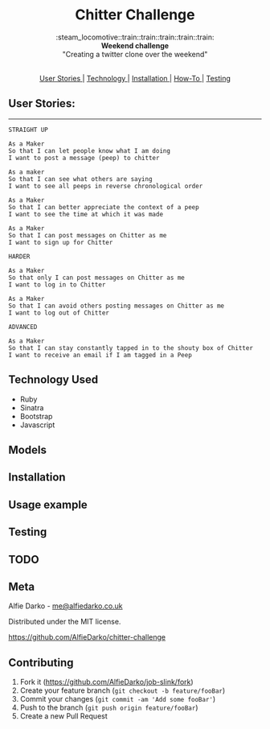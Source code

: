 <h1 align="center">Chitter Challenge</h1>

<div align="center">
  :steam_locomotive::train::train::train::train::train:
</div>
<div align="center">
  <strong>Weekend challenge</strong>
</div>
<div align="center">
  "Creating a twitter clone over the weekend"
</div>

<br />

<div align="center">

[User Stories ](#projects)  |
[Technology ](#recent-experience) |
[Installation ](#skills) |
[How-To ](#current-interests) |
[Testing ](#current-interests) 

</div>



## User Stories:
-------

```
STRAIGHT UP

As a Maker
So that I can let people know what I am doing  
I want to post a message (peep) to chitter

As a maker
So that I can see what others are saying  
I want to see all peeps in reverse chronological order

As a Maker
So that I can better appreciate the context of a peep
I want to see the time at which it was made

As a Maker
So that I can post messages on Chitter as me
I want to sign up for Chitter

HARDER

As a Maker
So that only I can post messages on Chitter as me
I want to log in to Chitter

As a Maker
So that I can avoid others posting messages on Chitter as me
I want to log out of Chitter

ADVANCED

As a Maker
So that I can stay constantly tapped in to the shouty box of Chitter
I want to receive an email if I am tagged in a Peep
```
## Technology Used
- Ruby
- Sinatra
- Bootstrap
- Javascript

## Models

## Installation

## Usage example

## Testing

## TODO

## Meta

Alfie Darko - me@alfiedarko.co.uk

Distributed under the MIT license.

https://github.com/AlfieDarko/chitter-challenge

## Contributing

1. Fork it (<https://github.com/AlfieDarko/job-slink/fork>)
2. Create your feature branch (`git checkout -b feature/fooBar`)
3. Commit your changes (`git commit -am 'Add some fooBar'`)
4. Push to the branch (`git push origin feature/fooBar`)
5. Create a new Pull Request
